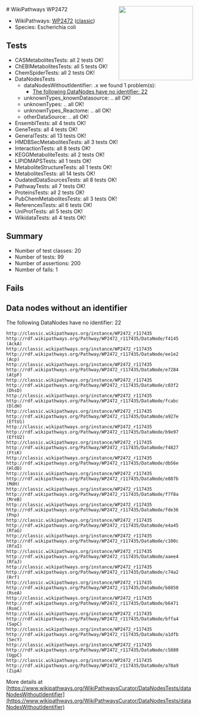 <img style="float: right; width: 200px" src="https://upload.wikimedia.org/wikipedia/commons/thumb/8/83/Wplogo_with_text_500.png/640px-Wplogo_with_text_500.png" />
# WikiPathways WP2472

* WikiPathways: [WP2472](https://wikipathways.org/pathways/WP2472) ([classic](https://classic.wikipathways.org/instance/WP2472))
* Species: Escherichia coli
## Tests
* CASMetabolitesTests: all 2 tests OK!
* ChEBIMetabolitesTests: all 5 tests OK!
* ChemSpiderTests: all 2 tests OK!
* DataNodesTests
    * dataNodesWithoutIdentifier: .x we found 1 problem(s):
        * [The following DataNodes have no identifier: 22](#8792c4b1)
    * unknownTypes_knownDatasource: .. all OK!
    * unknownTypes: .. all OK!
    * unknownTypes_Reactome: .. all OK!
    * otherDataSource: .. all OK!
* EnsemblTests: all 4 tests OK!
* GeneTests: all 4 tests OK!
* GeneralTests: all 13 tests OK!
* HMDBSecMetabolitesTests: all 3 tests OK!
* InteractionTests: all 8 tests OK!
* KEGGMetaboliteTests: all 2 tests OK!
* LIPIDMAPSTests: all 1 tests OK!
* MetaboliteStructureTests: all 1 tests OK!
* MetabolitesTests: all 14 tests OK!
* OudatedDataSourcesTests: all 8 tests OK!
* PathwayTests: all 7 tests OK!
* ProteinsTests: all 2 tests OK!
* PubChemMetabolitesTests: all 3 tests OK!
* ReferencesTests: all 6 tests OK!
* UniProtTests: all 5 tests OK!
* WikidataTests: all 4 tests OK!


## Summary

* Number of test classes: 20
* Number of tests: 99
* Number of assertions: 200
* Number of fails: 1

## Fails

<a name="8792c4b1" />

## Data nodes without an identifier

The following DataNodes have no identifier: 22
```
http://classic.wikipathways.org/instance/WP2472_r117435 http://rdf.wikipathways.org/Pathway/WP2472_r117435/DataNode/f4145 (AckA)
http://classic.wikipathways.org/instance/WP2472_r117435 http://rdf.wikipathways.org/Pathway/WP2472_r117435/DataNode/ee1e2 (Acp)
http://classic.wikipathways.org/instance/WP2472_r117435 http://rdf.wikipathways.org/Pathway/WP2472_r117435/DataNode/e7284 (AtpF)
http://classic.wikipathways.org/instance/WP2472_r117435 http://rdf.wikipathways.org/Pathway/WP2472_r117435/DataNode/c03f2 (DhsD)
http://classic.wikipathways.org/instance/WP2472_r117435 http://rdf.wikipathways.org/Pathway/WP2472_r117435/DataNode/fcabc (DldH)
http://classic.wikipathways.org/instance/WP2472_r117435 http://rdf.wikipathways.org/Pathway/WP2472_r117435/DataNode/a927e (EftU1)
http://classic.wikipathways.org/instance/WP2472_r117435 http://rdf.wikipathways.org/Pathway/WP2472_r117435/DataNode/b9e97 (EftU2)
http://classic.wikipathways.org/instance/WP2472_r117435 http://rdf.wikipathways.org/Pathway/WP2472_r117435/DataNode/f4827 (FtsK)
http://classic.wikipathways.org/instance/WP2472_r117435 http://rdf.wikipathways.org/Pathway/WP2472_r117435/DataNode/db56e (HldD)
http://classic.wikipathways.org/instance/WP2472_r117435 http://rdf.wikipathways.org/Pathway/WP2472_r117435/DataNode/e887b (MdH)
http://classic.wikipathways.org/instance/WP2472_r117435 http://rdf.wikipathways.org/Pathway/WP2472_r117435/DataNode/f7f8a (MreB)
http://classic.wikipathways.org/instance/WP2472_r117435 http://rdf.wikipathways.org/Pathway/WP2472_r117435/DataNode/fde36 (Pnp)
http://classic.wikipathways.org/instance/WP2472_r117435 http://rdf.wikipathways.org/Pathway/WP2472_r117435/DataNode/e4a45 (RfaG)
http://classic.wikipathways.org/instance/WP2472_r117435 http://rdf.wikipathways.org/Pathway/WP2472_r117435/DataNode/c100c (RfaI)
http://classic.wikipathways.org/instance/WP2472_r117435 http://rdf.wikipathways.org/Pathway/WP2472_r117435/DataNode/aaee4 (RfaJ)
http://classic.wikipathways.org/instance/WP2472_r117435 http://rdf.wikipathways.org/Pathway/WP2472_r117435/DataNode/c74a2 (Rrf)
http://classic.wikipathways.org/instance/WP2472_r117435 http://rdf.wikipathways.org/Pathway/WP2472_r117435/DataNode/b8850 (RseA)
http://classic.wikipathways.org/instance/WP2472_r117435 http://rdf.wikipathways.org/Pathway/WP2472_r117435/DataNode/b6471 (RsmC)
http://classic.wikipathways.org/instance/WP2472_r117435 http://rdf.wikipathways.org/Pathway/WP2472_r117435/DataNode/bffa4 (SapC)
http://classic.wikipathways.org/instance/WP2472_r117435 http://rdf.wikipathways.org/Pathway/WP2472_r117435/DataNode/a1dfb (SecY)
http://classic.wikipathways.org/instance/WP2472_r117435 http://rdf.wikipathways.org/Pathway/WP2472_r117435/DataNode/c5880 (UgpC)
http://classic.wikipathways.org/instance/WP2472_r117435 http://rdf.wikipathways.org/Pathway/WP2472_r117435/DataNode/a78a9 (ZipA)
```

More details at [https://www.wikipathways.org/WikiPathwaysCurator/DataNodesTests/dataNodesWithoutIdentifier](https://www.wikipathways.org/WikiPathwaysCurator/DataNodesTests/dataNodesWithoutIdentifier)

